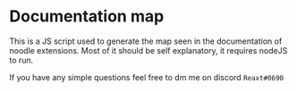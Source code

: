 # Documentation map
This is a JS script used to generate the map seen in the documentation of noodle extensions. Most of it should be self explanatory, it requires nodeJS to run. 

If you have any simple questions feel free to dm me on discord `Reaxt#0690`